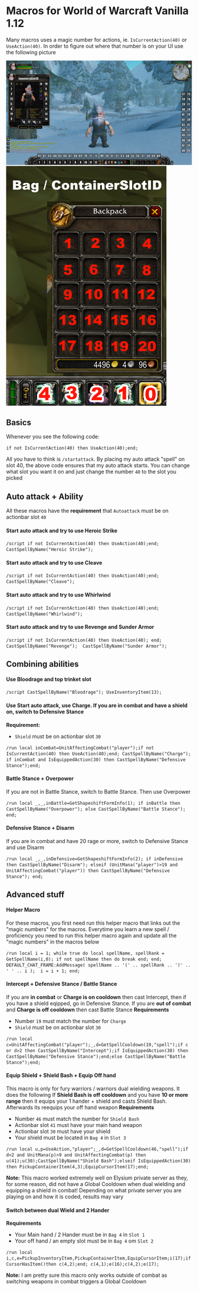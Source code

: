 # Macros for World of Warcraft Vanilla 1.12
Many macros uses a magic number for actions, ie. `IsCurrentAction(40)` or `UseAction(40)`. In order to figure out where that number is on your UI use the following picture

![WoW Actionbar Slotnumbers](https://github.com/DBFBlackbull/wow-macros/raw/master/img/wow-actionsbar-slotnumbers.jpg)
![WoW Bags Slotnumbers](https://github.com/DBFBlackbull/wow-macros/raw/master/img/wow-bag-slots-v1.png)

## Basics
Whenever you see the following code:
```
if not IsCurrentAction(40) then UseAction(40);end;
```
All you have to think is `/startattack`. By placing my auto attack "spell" on slot 40, the above code ensures that my auto attack starts. You can change what slot you want it on and just change the number `40` to the slot you picked

## Auto attack + Ability
All these macros have the **requirement** that `Autoattack` must be on actionbar slot `40`

#### Start auto attack and try to use Heroic Strike
```
/script if not IsCurrentAction(40) then UseAction(40);end; CastSpellByName("Heroic Strike");
```
#### Start auto attack and try to use Cleave
```
/script if not IsCurrentAction(40) then UseAction(40);end; CastSpellByName("Cleave");
```
#### Start auto attack and try to use Whirlwind
```
/script if not IsCurrentAction(40) then UseAction(40);end; CastSpellByName("Whirlwind");
```
#### Start auto attack and try to use Revenge and Sunder Armor
```
/script if not IsCurrentAction(40) then UseAction(40); end; CastSpellByName("Revenge");  CastSpellByName("Sunder Armor");
```
## Combining abilities
#### Use Bloodrage and top trinket slot
```
/script CastSpellByName("Bloodrage"); UseInventoryItem(13);
```
#### Use Start auto attack, use Charge. If you are in combat and have a shield on, switch to Defensive Stance
**Requirement:**
- `Shield` must be on actionbar slot `30`
```
/run local inCombat=UnitAffectingCombat("player");if not IsCurrentAction(40) then UseAction(40);end; CastSpellByName("Charge"); if inCombat and IsEquippedAction(30) then CastSpellByName("Defensive Stance");end;
```
#### Battle Stance + Overpower
If you are not in Battle Stance, switch to Battle Stance. Then use Overpower
```
/run local _,_,inBattle=GetShapeshiftFormInfo(1); if inBattle then CastSpellByName("Overpower"); else CastSpellByName("Battle Stance"); end;
```
#### Defensive Stance + Disarm
If you are in combat and have 20 rage or more, switch to Defensive Stance and use Disarm
```
/run local _,_,inDefensive=GetShapeshiftFormInfo(2); if inDefensive then CastSpellByName("Disarm"); elseif (UnitMana("player")>19 and UnitAffectingCombat("player")) then CastSpellByName("Defensive Stance"); end;
```

## Advanced stuff
#### Helper Macro
For these macros, you first need run this helper macro that links out the "magic numbers" for the macros. Everytime you learn a new spell / proficiency you need to run this helper macro again and update all the "magic numbers" in the macros below
```
/run local i = 1; while true do local spellName, spellRank = GetSpellName(i,0); if not spellName then do break end; end; DEFAULT_CHAT_FRAME:AddMessage( spellName .. '(' .. spellRank .. ')' .. ' ' .. i );  i = i + 1; end;
```
#### Intercept + Defensive Stance / Battle Stance
If you are **in combat** or **Charge is on cooldown** then cast Intercept, then if you have a shield eqipped, go in Defensive Stance.
If you are **out of combat** and **Charge is off cooldown** then cast Battle Stance
**Requirements**
- Number `19` must match the number for `Charge`
- `Shield` must be on actionbar slot `30`
```
/run local c=UnitAffectingCombat("player");_,d=GetSpellCooldown(19,"spell");if c or d>2 then CastSpellByName("Intercept");if IsEquippedAction(30) then CastSpellByName("Defensive Stance");end;else CastSpellByName("Battle Stance");end;
```
#### Equip Shield + Shield Bash + Equip Off hand
This macro is only for fury warriors / warriors dual wielding weapons. It does the following
If **Shield Bash is off cooldown** and you have **10 or more range** then it equips your 1 hander + shield and casts Shield Bash. Afterwards its reequips your off hand weapon
**Requirements**
- Number `46` must match the number for `Shield Bash`
- Actionbar slot `41` must have your main hand weapon
- Actionbar slot `30` must have your shield
- Your shield must be located in `Bag 4` in `Slot 3`
```
/run local u,p=UseAction,"player";_,d=GetSpellCooldown(46,"spell");if d<2 and UnitMana(p)>9 and UnitAffectingCombat(p) then u(41);u(30);CastSpellByName("Shield Bash");elseif IsEquippedAction(30) then PickupContainerItem(4,3);EquipCursorItem(17);end;
```
**Note:** This macro worked extremely well on Elysium private server as they, for some reason, did not have a Global Cooldown when dual wielding and equipping a shield in combat! Depending on what private server you are playing on and how it is coded, results may vary
#### Switch between dual Wield and 2 Hander
**Requirements**
- Your Main hand / 2 Hander must be in `Bag 4` in `Slot 1`
- Your off hand / an empty slot must be in `Bag 4` om `Slot 2`
```
/run local i,c,e=PickupInventoryItem,PickupContainerItem,EquipCursorItem;i(17);if CursorHasItem()then c(4,2);end; c(4,1);e(16);c(4,2);e(17);
```
**Note:** I am pretty sure this macro only works outside of combat as switching weapons in combat triggers a Global Cooldown
